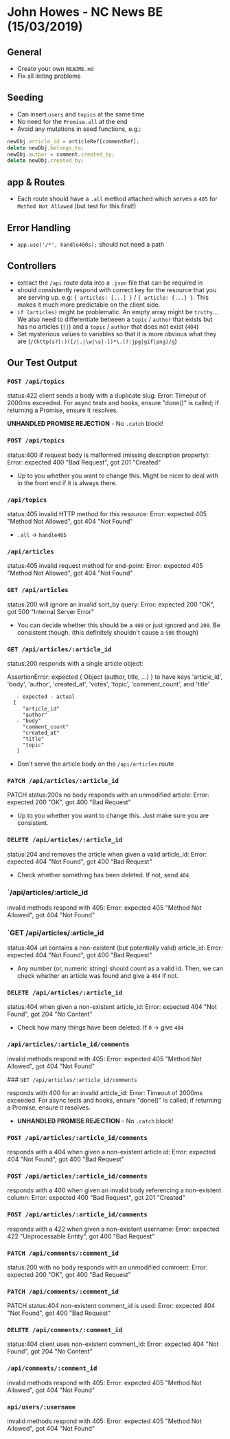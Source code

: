 # John Howes - NC News BE (15/03/2019)

## General

- Create your own `README.md`
- Fix all linting problems

## Seeding

- Can insert `users` and `topics` at the same time
- No need for the `Promise.all` at the end
- Avoid any mutations in seed functions, e.g.:

```js
newObj.article_id = articleRef[commentRef];
delete newObj.belongs_to;
newObj.author = comment.created_by;
delete newObj.created_by;
```

## app & Routes

- Each route should have a `.all` method attached which serves a `405` for `Method Not Allowed` (but test for this first!)

## Error Handling

- `app.use('/*', handle400s);` should not need a path

## Controllers

- extract the `/api` route data into a `.json` file that can be required in
- should consistently respond with correct key for the resource that you are serving up. e.g: `{ articles: [...] }` / `{ article: {...} }`. This makes it much more predictable on the client side.
- `if (articles)` might be problematic. An empty array might be `truthy`... We also need to differentiate between a `topic` / `author` that exists but has no articles (`[]`) and a `topic` / `author` that does not exist (`404`)
- Set mysterious values to variables so that it is more obvious what they are (`/(http(s?):)([/|.|\w|\s|-])*\.(?:jpg|gif|png)/g`)

## Our Test Output

### `POST /api/topics`

status:422 client sends a body with a duplicate slug:
Error: Timeout of 2000ms exceeded. For async tests and hooks, ensure "done()" is called; if returning a Promise, ensure it resolves.

**UNHANDLED PROMISE REJECTION** - No `.catch` block!

### `POST /api/topics`

status:400 if request body is malformed (missing description property):
Error: expected 400 "Bad Request", got 201 "Created"

- Up to you whether you want to change this. Might be nicer to deal with in the front end if it is always there.

### `/api/topics`

status:405 invalid HTTP method for this resource:
Error: expected 405 "Method Not Allowed", got 404 "Not Found"

- `.all` -> `handle405`

### `/api/articles`

status:405 invalid request method for end-point:
Error: expected 405 "Method Not Allowed", got 404 "Not Found"

### `GET /api/articles`

status:200 will ignore an invalid sort_by query:
Error: expected 200 "OK", got 500 "Internal Server Error"

- You can decide whether this should be a `400` or just ignored and `200`. Be consistent though. (this definitely shouldn't cause a `500` though)

### `GET /api/articles/:article_id`

status:200 responds with a single article object:

AssertionError: expected { Object (author, title, ...) } to have keys 'article_id', 'body', 'author', 'created_at', 'votes', 'topic', 'comment_count', and 'title'

```
   - expected - actual
  [
     "article_id"
     "author"
   - "body"
     "comment_count"
     "created_at"
     "title"
     "topic"
   ]
```

- Don't serve the article body on the `/api/articles` route

### `PATCH /api/articles/:article_id`

PATCH status:200s no body responds with an unmodified article:
Error: expected 200 "OK", got 400 "Bad Request"

- Up to you whether you want to change this. Just make sure you are consistent.

### `DELETE /api/articles/:article_id`

status:204 and removes the article when given a valid article_id:
Error: expected 404 "Not Found", got 400 "Bad Request"

- Check whether something has been deleted. If not, send `404`.

### `/api/articles/:article_id

invalid methods respond with 405:
Error: expected 405 "Method Not Allowed", got 404 "Not Found"

### `GET /api/articles/:article_id

status:404 url contains a non-existent (but potentially valid) article_id:
Error: expected 404 "Not Found", got 400 "Bad Request"

- Any number (or, numeric string) should count as a valid id. Then, we can check whether an article was found and give a `404` if not.

### `DELETE /api/articles/:article_id`

status:404 when given a non-existent article_id:
Error: expected 404 "Not Found", got 204 "No Content"

- Check how many things have been deleted. If `0` -> give `404`

### `/api/articles/:article_id/comments`

invalid methods respond with 405:
Error: expected 405 "Method Not Allowed", got 404 "Not Found"

### `GET /api/articles/:article_id/comments`

responds with 400 for an invalid article_id:
Error: Timeout of 2000ms exceeded. For async tests and hooks, ensure "done()" is called; if returning a Promise, ensure it resolves.

- **UNHANDLED PROMISE REJECTION** - No `.catch` block!

### `POST /api/articles/:article_id/comments`

responds with a 404 when given a non-existent article id:
Error: expected 404 "Not Found", got 400 "Bad Request"

### `POST /api/articles/:article_id/comments`

responds with a 400 when given an invalid body referencing a non-existent column:
Error: expected 400 "Bad Request", got 201 "Created"

### `POST /api/articles/:article_id/comments`

responds with a 422 when given a non-existent username:
Error: expected 422 "Unprocessable Entity", got 400 "Bad Request"

### `PATCH /api/comments/:comment_id`

status:200 with no body responds with an unmodified comment:
Error: expected 200 "OK", got 400 "Bad Request"

### `PATCH /api/comments/:comment_id`

PATCH status:404 non-existent comment_id is used:
Error: expected 404 "Not Found", got 400 "Bad Request"

### `DELETE /api/comments/:comment_id`

status:404 client uses non-existent comment_id:
Error: expected 404 "Not Found", got 204 "No Content"

### `/api/comments/:comment_id`

invalid methods respond with 405:
Error: expected 405 "Method Not Allowed", got 404 "Not Found"

### `api/users/:username`

invalid methods respond with 405:
Error: expected 405 "Method Not Allowed", got 404 "Not Found"

